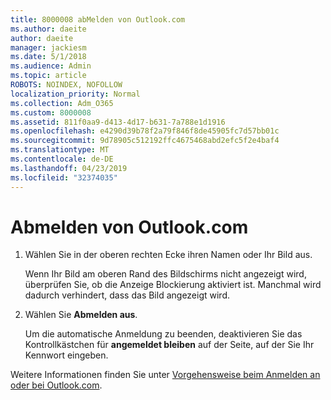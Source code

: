 ```yaml
---
title: 8000008 abMelden von Outlook.com
ms.author: daeite
author: daeite
manager: jackiesm
ms.date: 5/1/2018
ms.audience: Admin
ms.topic: article
ROBOTS: NOINDEX, NOFOLLOW
localization_priority: Normal
ms.collection: Adm_O365
ms.custom: 8000008
ms.assetid: 811f0aa9-d413-4d17-b631-7a788e1d1916
ms.openlocfilehash: e4290d39b78f2a79f846f8de45905fc7d57bb01c
ms.sourcegitcommit: 9d78905c512192ffc4675468abd2efc5f2e4baf4
ms.translationtype: MT
ms.contentlocale: de-DE
ms.lasthandoff: 04/23/2019
ms.locfileid: "32374035"
---
```

# <a name="how-to-sign-out-of-outlookcom"></a>Abmelden von Outlook.com

1. Wählen Sie in der oberen rechten Ecke ihren Namen oder Ihr Bild aus.
    
    Wenn Ihr Bild am oberen Rand des Bildschirms nicht angezeigt wird, überprüfen Sie, ob die Anzeige Blockierung aktiviert ist. Manchmal wird dadurch verhindert, dass das Bild angezeigt wird.
    
2. Wählen Sie **Abmelden aus**. 
    
    Um die automatische Anmeldung zu beenden, deaktivieren Sie das Kontrollkästchen für **angemeldet bleiben** auf der Seite, auf der Sie Ihr Kennwort eingeben. 
    
Weitere Informationen finden Sie unter [Vorgehensweise beim Anmelden an oder bei Outlook.com](https://go.microsoft.com/fwlink/p/?linkid=873113).
  

